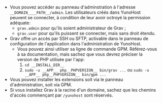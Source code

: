 * Vous pouvez accéder au panneau d'adminstration à l'adresse `__DOMAIN____PATH__/admin`. Les utilisateurs créés dans YunoHost peuvent se connecter, à condition de leur avoir octroyé la permission adéquate:
  * `grav.admin` pour qu'ils soient administrateur de Grav ;
  * `grav.user` pour qu'ils puissent se connecter, mais sans droit étendu.
* Grav offre un accès par SSH ou SFTP, activable dans le panneau de configuration de l'application dans l'administration de YunoHost.
  * Vous pouvez ainsi utiliser sa ligne de commande GPM.
    Référez-vous à sa documentation, mais sachez que vous devrez préciser la version de PHP utilisée par l'app:
      1. `cd __INSTALL_DIR__`
      2. `sudo -u __APP__ php__PHPVERSION__ bin/grav ...` ou `sudo -u __APP__ php__PHPVERSION__ bin/gpm ...`
* Vous pouvez installer les extensions soit via le panneau d'administration, soit via GPM.
* Si vous installez Grav à la racine d'un domaine, sachez que les chemins d'accès commençant par `/yunohost` sont réservés.
